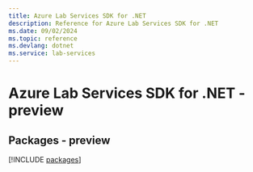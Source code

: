 ```yaml
---
title: Azure Lab Services SDK for .NET
description: Reference for Azure Lab Services SDK for .NET
ms.date: 09/02/2024
ms.topic: reference
ms.devlang: dotnet
ms.service: lab-services
---
```

# Azure Lab Services SDK for .NET - preview
## Packages - preview
[!INCLUDE [packages](lab-services-index.md)]